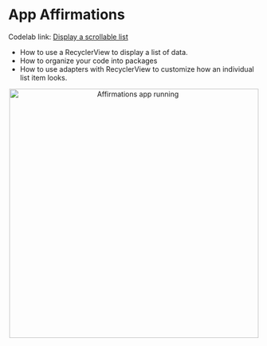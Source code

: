 # App Affirmations


Codelab link: [Display a scrollable list](https://developer.android.com/courses/pathways/android-basics-kotlin-unit-2-pathway-3?authuser=1#codelab-https://developer.android.com/codelabs/basic-android-kotlin-training-recyclerview-scrollable-list)

* How to use a RecyclerView to display a list of data. 
* How to organize your code into packages
* How to use adapters with RecyclerView to customize how an individual list item looks.


<div align="center">
<img align="center" alt="Affirmations app running" height="500" src="https://github.com/knludi/android-app-affirmations/blob/master/README/affirmations.gif">
</div>
